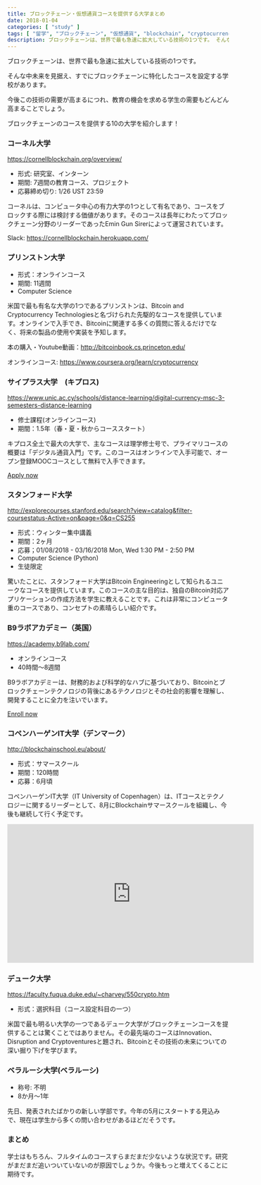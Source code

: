 ```yaml
---
title: ブロックチェーン・仮想通貨コースを提供する大学まとめ
date: 2018-01-04
categories: [ "study" ]
tags: [ "留学", "ブロックチェーン", "仮想通貨", "blockchain", "cryptocurrency", "英語" ]
description: ブロックチェーンは、世界で最も急速に拡大している技術の1つです。 そんな中未来を見据え、すでにブロックチェーンに特化したコースを設定する学校があります。
---
```



ブロックチェーンは、世界で最も急速に拡大している技術の1つです。

そんな中未来を見据え、すでにブロックチェーンに特化したコースを設定する学校があります。

今後この技術の需要が高まるにつれ、教育の機会を求める学生の需要もどんどん高まることでしょう。 

ブロックチェーンのコースを提供する10の大学を紹介します！


### コーネル大学

 <a href="https://cornellblockchain.org/overview/">https://cornellblockchain.org/overview/</a>

- 形式: 研究室、インターン
- 期間: 7週間の教育コース、プロジェクト
- 応募締め切り: 1/26 UST 23:59

コーネルは、コンピュータ中心の有力大学の1つとして有名であり、コースをブロックする際には検討する価値があります。そのコースは長年にわたってブロックチェーン分野のリーダーであったEmin Gun Sirerによって運営されています。

Slack: <a href="https://cornellblockchain.herokuapp.com/">https://cornellblockchain.herokuapp.com/</a>


### プリンストン大学

- 形式：オンラインコース
- 期間: 11週間
- Computer Science

米国で最も有名な大学の1つであるプリンストンは、Bitcoin and Cryptocurrency Technologiesと名づけられた先駆的なコースを提供しています。オンラインで入手でき、Bitcoinに関連する多くの質問に答えるだけでなく、将来の製品の使用や実装を予知します。

本の購入・Youtube動画：<a href="http://bitcoinbook.cs.princeton.edu/">http://bitcoinbook.cs.princeton.edu/</a>

オンラインコース: <a href="https://www.coursera.org/learn/cryptocurrency">https://www.coursera.org/learn/cryptocurrency</a>


### サイプラス大学　(キプロス)

<a href="https://www.unic.ac.cy/schools/distance-learning/digital-currency-msc-3-semesters-distance-learning">https://www.unic.ac.cy/schools/distance-learning/digital-currency-msc-3-semesters-distance-learning</a>

- 修士課程(オンラインコース)
- 期間：1.5年（春・夏・秋からコーススタート）

キプロス全土で最大の大学で、主なコースは理学修士号で、プライマリコースの概要は「デジタル通貨入門」です。このコースはオンラインで入手可能で、オープン登録MOOCコースとして無料で入手できます。

<a href="https://www.unic.ac.cy/schools/distance-learning/digital-currency-msc-3-semesters-distance-learning" class="buttom big">Apply now</a>

### スタンフォード大学

<a href="http://explorecourses.stanford.edu/search?view=catalog&filter-coursestatus-Active=on&page=0&q=CS255">http://explorecourses.stanford.edu/search?view=catalog&filter-coursestatus-Active=on&page=0&q=CS255</a>

- 形式：ウィンター集中講義
- 期間：2ヶ月
- 応募；01/08/2018 - 03/16/2018 Mon, Wed 1:30 PM - 2:50 PM
- Computer Science (Python)
- 生徒限定

驚いたことに、スタンフォード大学はBitcoin Engineeringとして知られるユニークなコースを提供しています。このコースの主な目的は、独自のBitcoin対応アプリケーションの作成方法を学生に教えることです。これは非常にコンピュータ重のコースであり、コンセプトの素晴らしい紹介です。


### B9ラボアカデミー（英国）

<a href="https://academy.b9lab.com/">https://academy.b9lab.com/</a>

- オンラインコース
- 40時間〜8週間

B9ラボアカデミーは、財務的および科学的なハブに基づいており、Bitcoinとブロックチェーンテクノロジの背後にあるテクノロジとその社会的影響を理解し、開発することに全力を注いでいます。

<a href="https://academy.b9lab.com/">Enroll now</a>

### コペンハーゲンIT大学（デンマーク）

<a href="http://blockchainschool.eu/about/">http://blockchainschool.eu/about/</a>

- 形式：サマースクール
- 期間：120時間
- 応募：6月頃

コペンハーゲンIT大学（IT University of Copenhagen）は、ITコースとテクノロジーに関するリーダーとして、8月にBlockchainサマースクールを組織し、今後も継続して行く予定です。

<iframe width="560" height="315" src="https://www.youtube.com/embed/mmsv0fzbrsA" frameborder="0" gesture="media" allow="encrypted-media" allowfullscreen></iframe>



### デューク大学

<a href="https://faculty.fuqua.duke.edu/~charvey/550crypto.htm">https://faculty.fuqua.duke.edu/~charvey/550crypto.htm</a>

- 形式：選択科目（コース設定科目の一つ）

米国で最も明るい大学の一つであるデューク大学がブロックチェーンコースを提供することは驚くことではありません。その最先端のコースはInnovation、Disruption and Cryptoventuresと題され、Bitcoinとその技術の未来についての深い掘り下げを学びます。


### ベラルーシ大学(ベラルーシ)


- 称号: 不明
- 8か月〜1年

先日、発表されたばかりの新しい学部です。今年の5月にスタートする見込みで、現在は学生から多くの問い合わせがあるほどだそうです。

### まとめ

学士はもちろん、フルタイムのコースすらまだまだ少ないような状況です。研究がまだまだ追いついていないのが原因でしょうか。今後もっと増えてくることに期待です。

